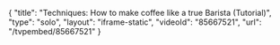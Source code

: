 {
    "title": "Techniques: How to make coffee like a true Barista (Tutorial)",
    "type": "solo",
    "layout": "iframe-static",
    "videoId": "85667521",
    "url": "\/tvpembed\/85667521"
}